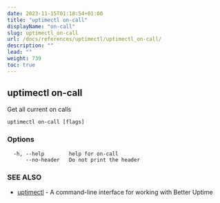 ```yaml
---
date: 2023-11-15T01:18:54+01:00
title: "uptimectl on-call"
displayName: "on-call"
slug: uptimectl_on-call
url: /docs/references/uptimectl/uptimectl_on-call/
description: ""
lead: ""
weight: 739
toc: true
---
```

## uptimectl on-call

Get all current on calls

```
uptimectl on-call [flags]
```

### Options

```
  -h, --help        help for on-call
      --no-header   Do not print the header
```

### SEE ALSO

* [uptimectl](/docs/references/uptimectl/uptimectl/)	 - A command-line interface for working with Better Uptime

